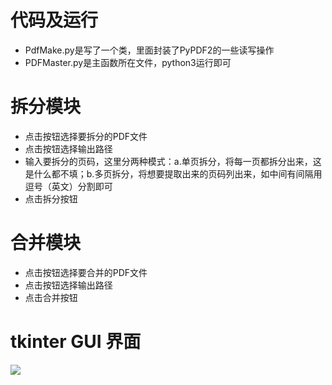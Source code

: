 # 代码及运行
- PdfMake.py是写了一个类，里面封装了PyPDF2的一些读写操作
- PDFMaster.py是主函数所在文件，python3运行即可

# 拆分模块
- 点击按钮选择要拆分的PDF文件
- 点击按钮选择输出路径
- 输入要拆分的页码，这里分两种模式：a.单页拆分，将每一页都拆分出来，这是什么都不填；b.多页拆分，将想要提取出来的页码列出来，如中间有间隔用逗号（英文）分割即可
- 点击拆分按钮

# 合并模块
- 点击按钮选择要合并的PDF文件
- 点击按钮选择输出路径
- 点击合并按钮

# tkinter GUI 界面
![](https://github.com/Freemanzxp/PDFMaster/raw/master/src/GUI.jpg)


